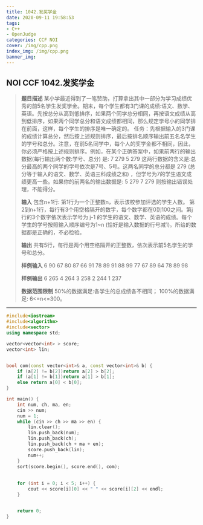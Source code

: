```yaml
---
title: 1042.发奖学金
date: 2020-09-11 19:58:53
tags: 
- C++
- OpenJudge
categories: CCF NOI
cover: /img/cpp.png
index_img: /img/cpp.png
banner_img: 
---
```


## NOI CCF 1042.发奖学金

> **题目描述** 某小学最近得到了一笔赞助，打算拿出其中一部分为学习成绩优秀的前5名学生发奖学金。期末，每个学生都有3门课的成绩:语文、数学、英语。先按总分从高到低排序，如果两个同学总分相同，再按语文成绩从高到低排序，如果两个同学总分和语文成绩都相同，那么规定学号小的同学排在前面，这样，每个学生的排序是唯一确定的。
> 任务：先根据输入的3门课的成绩计算总分，然后按上述规则排序，最后按排名顺序输出前五名名学生的学号和总分。注意，在前5名同学中，每个人的奖学金都不相同，因此，你必须严格按上述规则排序。例如，在某个正确答案中，如果前两行的输出数据(每行输出两个数:学号、总分)
> 是: 7 279 5 279 这两行数据的含义是:总分最高的两个同学的学号依次是7号、5号。这两名同学的总分都是 279
> (总分等于输入的语文、数学、英语三科成绩之和) ，但学号为7的学生语文成绩更高一些。如果你的前两名的输出数据是: 5 279 7 279
> 则按输出错误处理，不能得分。
> 
> **输入** 包含n+1行: 第1行为一个正整数n，表示该校参加评选的学生人数。 第2到n+1行，每行有3个用空格隔开的数字，每个数字都在0到100之间。第j行的3个数字依次表示学号为 j-1
> 的学生的语文、数学、英语的成绩。每个学生的学号按照输入顺序编号为1~n (恰好是输入数据的行号减1)。所给的数据都是正确的，不必检验。
> 
> **输出** 共有5行，每行是两个用空格隔开的正整数，依次表示前5名学生的学号和总分。
> 
> **样例输入** 6 90 67 80 87 66 91 78 89 91 88 99 77 67 89 64 78 89 98
> 
> **样例输出** 6 265 4 264 3 258 2 244 1 237
> 
> **数据范围限制** 50%的数据满足:各学生的总成绩各不相同； 100%的数据满足: 6<=n<=300。

---

```cpp
#include<iostream>
#include<algorithm>
#include<vector>
using namespace std;

vector<vector<int> > score;
vector<int> lin;


bool com(const vector<int>& a, const vector<int>& b) {
	if (a[2] != b[2])return a[2] > b[2];
	if (a[1] != b[1])return a[1] > b[1];
	else return a[0] < b[0];
}

int main() {
	int num, ch, ma, en;
	cin >> num;
	num = 1;
	while (cin >> ch >> ma >> en) {
		lin.clear();
		lin.push_back(num);
		lin.push_back(ch);
		lin.push_back(ch + ma + en);
		score.push_back(lin);
		num++;
	}
	sort(score.begin(), score.end(), com);
	
	
	for (int i = 0; i < 5; i++) {
		cout << score[i][0] << " " << score[i][2] << endl;
	}


	return 0;
}
```



